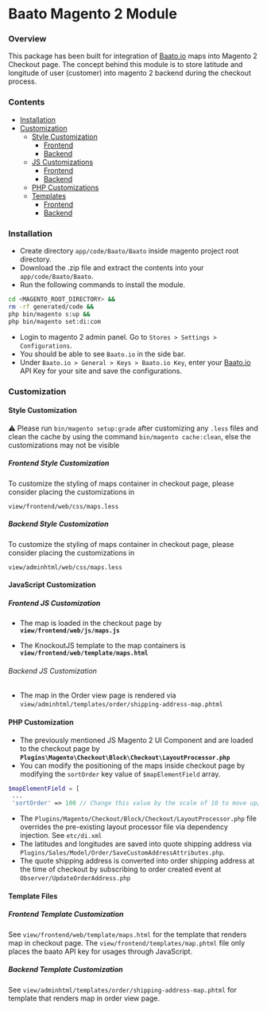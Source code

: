 # Baato Magento 2 Module


### Overview

This package has been built for integration of [Baato.io](https://baato.io) maps into Magento 2 Checkout page.
The concept behind this module is to store latitude and longitude of user (customer) into magento 2 backend during the checkout process.

### Contents
  - [Installation](#installation)
  - [Customization](#customization)
	  - [Style Customization](#style-customization)
		  - [Frontend](#frontend-style-customization)
		  - [Backend](#backend-style-customization)
	 - [JS Customizations](#javascript-customization)
		  - [Frontend](#frontend-js-customization)
		  - [Backend](#backend-js-customization)
	 -  [PHP Customizations](#javascript-customization)
	- [Templates](#template-files)
		- [Frontend](#frontend-template-customization)
		- [Backend](#backend-template-customization)

### Installation

 - Create directory `app/code/Baato/Baato` inside magento project root directory.
 - Download the .zip file and extract the contents into your `app/code/Baato/Baato`.
 - Run the following commands to install the module.

 ```bash
 cd <MAGENTO_ROOT_DIRECTORY> &&
 rm -rf generated/code &&
 php bin/magento s:up &&
 php bin/magento set:di:com
 ```

 - Login to magento 2 admin panel. Go to `Stores > Settings > Configurations`.
 - You should be able to see `Baato.io` in the side bar.
 - Under `Baato.io > General > Keys > Baato.io Key`,
   enter your [Baato.io](https://baato.io/) API Key for your site and save the configurations.



### Customization



#### Style Customization

⚠️ Please run `bin/magento setup:grade` after customizing any `.less`
files and clean the cache by using the command `bin/magento cache:clean`, else the customizations may not be visible
##### Frontend Style Customization
To customize the styling of maps container in checkout page, please consider placing the customizations in

`view/frontend/web/css/maps.less`

##### Backend Style Customization
To customize the styling of maps container in checkout page, please consider placing the customizations in

`view/adminhtml/web/css/maps.less`

#### JavaScript Customization

##### Frontend JS Customization
- The map is loaded in the checkout page by
**`view/frontend/web/js/maps.js`**

- The KnockoutJS template to the map containers is
**`view/frontend/web/template/maps.html`**


###### Backend JS Customization

- The map in the Order view page is rendered via `view/adminhtml/templates/order/shipping-address-map.phtml`

#### PHP Customization
- The previously mentioned JS Magento 2 UI Component and are loaded to the checkout page by
**`Plugins\Magento\Checkout\Block\Checkout\LayoutProcessor.php`**
- You can modify the positioning of the maps inside checkout page by modifying the
`sortOrder` key value of `$mapElementField` array.

````php
$mapElementField = [
 ...
 'sortOrder' => 100 // Change this value by the scale of 10 to move up/down ...]
````

- The `Plugins/Magento/Checkout/Block/Checkout/LayoutProcessor.php` file overrides the pre-existing layout processor file via
dependency injection. See `etc/di.xml`
- The latitudes and longitudes are saved into quote shipping address via `Plugins/Sales/Model/Order/SaveCustomAddressAttributes.php`.
- The quote shipping address is converted into order shipping address at  the time of checkout by subscribing to order created event at `Observer/UpdateOrderAddress.php`

#### Template Files

##### Frontend Template Customization

See `view/frontend/web/template/maps.html` for the template that renders map in checkout page.
The `view/frontend/templates/map.phtml` file only places the baato API key for usages through JavaScript.

##### Backend Template Customization

See `view/adminhtml/templates/order/shipping-address-map.phtml` for template that renders map in order view page.

